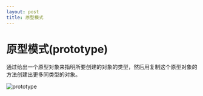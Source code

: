 ```yaml
---
layout: post
title: 原型模式
---
```


原型模式(prototype)
=================
  
   通过给出一个原型对象来指明所要创建的对象的类型，然后用复制这个原型对象的方法创建出更多同类型的对象。
   
![prototype](/images/design-pattern/prototype.png)
 